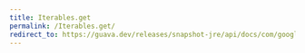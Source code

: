 ```yaml
---
title: Iterables.get
permalink: /Iterables.get/
redirect_to: https://guava.dev/releases/snapshot-jre/api/docs/com/google/common/collect/Iterables.html#get-java.lang.Iterable-int-
---
```

